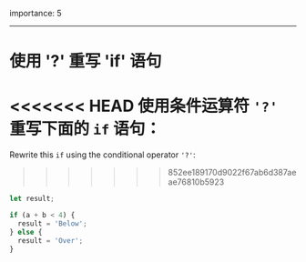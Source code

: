 importance: 5

---

# 使用 '?' 重写 'if' 语句

<<<<<<< HEAD
使用条件运算符 `'?'` 重写下面的 `if` 语句：
=======
Rewrite this `if` using the conditional operator `'?'`:
>>>>>>> 852ee189170d9022f67ab6d387aeae76810b5923

```js
let result;

if (a + b < 4) {
  result = 'Below';
} else {
  result = 'Over';
}
```
